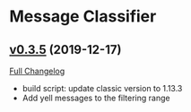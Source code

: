 # Message Classifier

## [v0.3.5](https://github.com/SwimmingTiger/MessageClassifier/tree/v0.3.5) (2019-12-17)
[Full Changelog](https://github.com/SwimmingTiger/MessageClassifier/compare/v0.3.4...v0.3.5)

- build script: update classic version to 1.13.3  
- Add yell messages to the filtering range  

